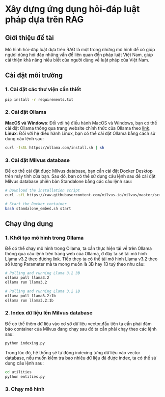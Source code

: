 # Xây dựng ứng dụng hỏi-đáp luật pháp dựa trên RAG
## Giới thiệu đề tài
Mô hình hỏi-đáp luật dựa trên RAG là một trong những mô hình để có giúp người dùng hỏi đáp những vấn đề liên quan đến pháp luật Việt Nam, giúp cải thiện khả năng hiểu biết của người dùng về luật pháp của Việt Nam. 

## Cài đặt môi trường
### 1. Cài đặt các thư viện cần thiết
```sh
pip install -r requirements.txt
```
### 2. Cài đặt Ollama
**MacOS và Windows**: Đối với hệ điều hành MacOS và Windows, bạn có thể cài đặt Ollama thông qua trang website chính thức của Ollama theo [<u>link</u>](https://ollama.com/download). 
**Linux**: Đối với hệ điều hành Linux, bạn có thể cài đặt Ollama bằng cách sử dụng câu lệnh sau:
```sh
curl -fsSL https://ollama.com/install.sh | sh
```
### 3. Cài đặt Milvus database 
Để có thể cài đặt được Milvus database, bạn cần cài đặt Docker Desktop trên máy tính của bạn. Sau đó, bạn có thể sử dụng câu lệnh sau để cài đặt Milvus database phiên bản Standalone bằng các câu lệnh sau:
```sh
# Download the installation script
curl -sfL https://raw.githubusercontent.com/milvus-io/milvus/master/scripts/standalone_embed.sh -o standalone_embed.sh

# Start the Docker container
bash standalone_embed.sh start
```
## Chạy ứng dụng
### 1. Khởi tạo mô hình trong Ollama
Để có thể chạy mô hình trong Ollama, ta cần thực hiện tải về trên Ollama thông qua câu lệnh trên trang web của Ollama, ở đây ta sẽ tải mô hình Llama v3.2 theo đường [<u>link</u>](https://ollama.com/library/llama3.2).
Tiếp theo ta có thể tải mô hình Llama v3.2 theo số lượng Parameter mà ta mong muốn là 3B hay 1B tuỳ theo nhu câu:
```sh
# Pulling and running Llama 3.2 3B
ollama pull llama3.2
ollama run llama3.2
```

```sh
# Pulling and running Llama 3.2 1B
ollama pull llama3.2:1b
ollama run llama3.2:1b
```
### 2. Index dữ liệu lên Milvus database
Để có thể thêm dữ liệu vào cơ sỡ dữ liệu vector,đầu tiên ta cần phải đảm bảo container của Milvus đang chạy sau đó ta cần phải chạy theo các lệnh sau:
```sh
python indexing.py
```
Trong lúc đó, hệ thống sẽ tự động indexing từng dữ liệu vào vector database, nếu muốn kiểm tra bao nhiêu dữ liệu đã được index, ta có thể sử dụng câu lệnh sau:
```sh
cd utilities
python entities.py
```
### 3. Chạy mô hình
